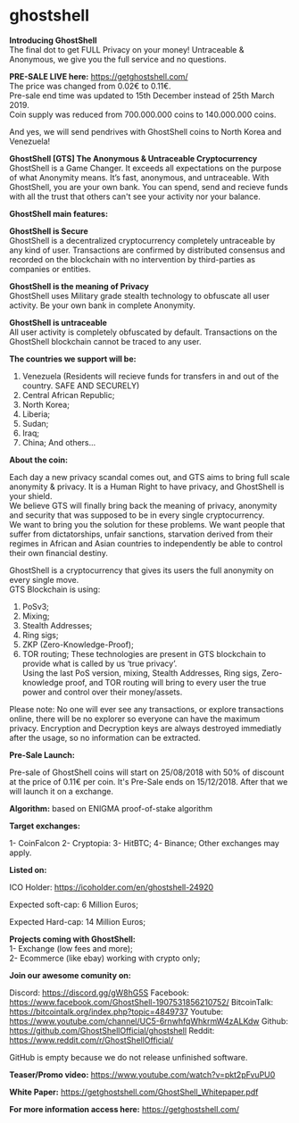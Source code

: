 # ghostshell
<b>Introducing GhostShell</b><br>
The final dot to get FULL Privacy on your money!
Untraceable & Anonymous, we give you the full service and no questions.

<b>PRE-SALE LIVE here:</b> https://getghostshell.com/ <br>
The price was changed from 0.02€ to 0.11€.<br>
Pre-sale end time was updated to 15th December instead of 25th March 2019.<br>
Coin supply was reduced from 700.000.000 coins to 140.000.000 coins.<br>

And yes, we will send pendrives with GhostShell coins to North Korea and Venezuela!<br>


<b>GhostShell [GTS] The Anonymous & Untraceable Cryptocurrency</b><br>
GhostShell is a Game Changer. It exceeds all expectations on the purpose of what Anonymity means. It’s fast, anonymous, and untraceable. With GhostShell, you are your own bank. You can spend, send and recieve funds with all the trust that others can't see your activity nor your balance.<br>

<b>GhostShell main features:</b><br>

<b>GhostShell is Secure</b><br>
GhostShell is a decentralized cryptocurrency completely untraceable by any kind of user. Transactions are confirmed by distributed consensus and recorded on the blockchain with no intervention by third-parties as companies or entities.

<b>GhostShell is the meaning of Privacy</b><br>
GhostShell uses Military grade stealth technology to obfuscate all user activity. Be your own bank in complete Anonymity. 

<b>GhostShell is untraceable</b><br>
All user activity is completely obfuscated by default. Transactions on the GhostShell blockchain cannot be traced to any user.

<b>The countries we support will be:</b><br>

1. Venezuela (Residents will recieve funds for transfers in and out of the country. SAFE AND SECURELY)
2. Central African Republic;
3. North Korea;
4. Liberia;
5. Sudan;
6. Iraq;
7. China;
And others...

<b>About the coin: </b><br>

Each day a new privacy scandal comes out, and GTS aims to bring full scale anonymity & privacy.
It is a Human Right to have privacy, and GhostShell is your shield.<br>
We believe GTS will finally bring back the meaning of privacy, anonymity and security that
was supposed to be in every single cryptocurrency.<br>
We want to bring you the solution for these problems. We want people that suffer from
dictatorships, unfair sanctions, starvation derived from their regimes in African and Asian
countries to independently be able to control their own financial destiny. <br>

GhostShell is a cryptocurrency that gives its users the full anonymity on every single move.<br>
GTS Blockchain is using:<br>
1. PoSv3;
2. Mixing;
3. Stealth Addresses;
4. Ring sigs;
5. ZKP (Zero-Knowledge-Proof);
6. TOR routing;
These technologies are present in GTS blockchain to provide what is called by us ‘true
privacy’.<br>
Using the last PoS version, mixing, Stealth Addresses, Ring sigs, Zero-knowledge proof, and
TOR routing will bring to every user the true power and control over their money/assets.<br>

Please note: No one will ever see any transactions, or explore transactions online, there will be no explorer so everyone can have the maximum privacy. Encryption and Decryption keys are always destroyed immediatly after the usage, so no information can be extracted.<br>

<b>Pre-Sale Launch:</b><br>

Pre-sale of GhostShell coins will start on 25/08/2018 with 50% of discount at the price of 0.11€ per coin. It's Pre-Sale ends on 15/12/2018. After that we will launch it on a exchange.<br>

<b>Algorithm:</b> based on ENIGMA proof-of-stake algorithm<br>

<b>Target exchanges:</b><br>

1- CoinFalcon
2- Cryptopia:
3- HitBTC;
4- Binance;
Other exchanges may apply.

<b>Listed on:</b><br>

ICO Holder: https://icoholder.com/en/ghostshell-24920 <br>

Expected soft-cap: 6 Million Euros;<br>

Expected Hard-cap: 14 Million Euros;<br>

<b>Projects coming with GhostShell:</b><br>
1- Exchange (low fees and more);<br>
2- Ecommerce (like ebay) working with crypto only;<br>

<b>Join our awesome comunity on:</b><br>

Discord: https://discord.gg/gW8hG5S
Facebook: https://www.facebook.com/GhostShell-1907531856210752/
BitcoinTalk: https://bitcointalk.org/index.php?topic=4849737
Youtube: https://www.youtube.com/channel/UC5-6rnwhfqWhkrmW4zALKdw
Github: https://github.com/GhostShellOfficial/ghostshell
Reddit: https://www.reddit.com/r/GhostShellOfficial/

GitHub is empty because we do not release unfinished software.<br>

<b>Teaser/Promo video:</b> https://www.youtube.com/watch?v=pkt2pFvuPU0 <br>

<b>White Paper:</b> https://getghostshell.com/GhostShell_Whitepaper.pdf <br>

<b>For more information access here:</b> https://getghostshell.com/ <br>
